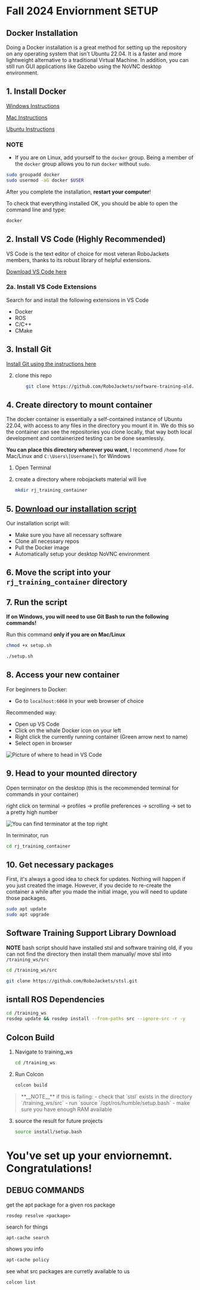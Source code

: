 # Fall 2024 Enviornment SETUP

## Docker Installation

Doing a Docker installation is a great method for setting up the repository on any operating system
that isn't Ubuntu 22.04. It is a faster and more lightweight alternative to a traditional Virtual Machine.
In addition, you can still run GUI applications like Gazebo using the NoVNC desktop environment.

## 1. Install Docker

[Windows Instructions](https://docs.docker.com/desktop/windows/install/)

[Mac Instructions](https://docs.docker.com/desktop/mac/install/)

[Ubuntu Instructions](https://docs.docker.com/engine/install/ubuntu/)

### NOTE
* If you are on Linux, add yourself to the `docker` group. Being a member of the `docker` group allows you to run `docker` without `sudo`.
```bash
sudo groupadd docker
sudo usermod -aG docker $USER
```

After you complete the installation, **restart your computer**!

To check that everything installed OK, you should be able to open the command line and type:
```bash
docker
```

## 2. Install VS Code (Highly Recommended)

VS Code is the text editor of choice for most veteran RoboJackets members, thanks to its robust library of helpful extensions.

[Download VS Code here](https://code.visualstudio.com/Download)

### 2a. Install VS Code Extensions

Search for and install the following extensions in VS Code

* Docker
* ROS
* C/C++
* CMake

## 3. Install Git

[Install Git using the instructions here](https://git-scm.com/book/en/v2/Getting-Started-Installing-Git)

2. clone this repo
    ```bash
        git clone https://github.com/RoboJackets/software-training-old.git
    ```

## 4. Create directory to mount container

The docker container is essentially a self-contained instance of Ubuntu 22.04, with access to any files in the directory you mount it in. We do this so the container can see the repositories you clone locally, that way both local development and containerized testing can be done seamlessly. 

**You can place this directory wherever you want**, I recommend `/home` for Mac/Linux and `C:\Users\[Username]\` for Windows
1. Open Terminal

2. create a directory where robojackets material will live
    ```bash
    mkdir rj_training_container
    ```

## 5. [Download our installation script](setup.sh)

Our installation script will:
- Make sure you have all necessary software
- Clone all necessary repos
- Pull the Docker image
- Automatically setup your desktop NoVNC environment

## 6. Move the script into your `rj_training_container` directory

## 7. Run the script

**If on Windows, you will need to use Git Bash to run the following commands!**

Run this command **only if you are on Mac/Linux**
```bash
chmod +x setup.sh
```

```bash
./setup.sh
```

## 8. Access your new container

For beginners to Docker:
- Go to `localhost:6060` in your web browser of choice

Recommended way:
- Open up VS Code 
- Click on the whale Docker icon on your left
- Right click the currently running container (Green arrow next to name)
- Select open in browser

![Picture of where to head in VS Code](./pictures/docker_tab.png)

## 9. Head to your mounted directory

Open terminator on the desktop (this is the recommended terminal for commands in your container)

right click on terminal -> profiles -> profile preferences -> scrolling -> set to a pretty high number

![You can find terminator at the top right](./pictures/terminator_location.png)

In terminator, run
```bash
cd rj_training_container
```

## 10. Get necessary packages

First, it's always a good idea to check for updates. Nothing will happen if you just created the image. However, if you decide to re-create the container a while after you made the initial image, you will need to update those packages.

```bash
sudo apt update
sudo apt upgrade
```

## Software Training Support Library Download

**__NOTE__** bash script should have installed stsl and software training old, if you can not find the directory then install them manually/ move stsl into `/training_ws/src`
```bash
cd /training_ws/src
```
```bash
git clone https://github.com/RoboJackets/stsl.git
```


## isntall ROS Dependencies
```bash
cd /training_ws
rosdep update && rosdep install --from-paths src --ignore-src -r -y
```


## Colcon Build
1. Navigate to training_ws
    ```bash
    cd /training_ws
    ```

2. Run Colcon
    ```bash
    colcon build
    ```
<blockquote>
**__NOTE__** if this is failing:
- check that `stsl` exists in the directory `/training_ws/src` 
- run `source `/opt/ros/humble/setup.bash`
- make sure you have enough RAM available
</blockquote>

3. source the result for future projects
    ```bash
    source install/setup.bash
    ```

# You've set up your enviornemnt. Congratulations! 

## DEBUG COMMANDS

get the apt package for a given ros package

```
rosdep resolve <package>
```
search for things
```bash
apt-cache search
```
shows you info

```bash
apt-cache policy
```
see what src packages are curretly available to us
```bash
colcon list
```
